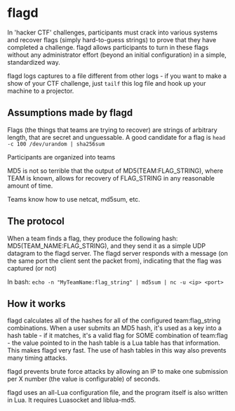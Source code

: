 flagd
=====

In 'hacker CTF' challenges, participants must crack into various systems and recover
flags (simply hard-to-guess strings) to prove that they have completed a challenge. flagd allows participants to
turn in these flags without any administrator effort (beyond an initial configuration) in
a simple, standardized way.

flagd logs captures to a file different from other logs - if you want to make a show of your
CTF challenge, just `tailf` this log file and hook up your machine to a projector.

Assumptions made by flagd
-----------------------
Flags (the things that teams are trying to recover) are strings of arbitrary length, that are
secret and unguessable.
A good candidate for a flag is `head -c 100 /dev/urandom | sha256sum`

Participants are organized into teams

MD5 is not so terrible that the output of MD5(TEAM:FLAG_STRING), where TEAM is known, allows for recovery of FLAG_STRING in any reasonable amount of time.

Teams know how to use netcat, md5sum, etc.

The protocol
----------
When a team finds a flag, they produce the following hash: MD5(TEAM_NAME:FLAG_STRING), and they
send it as a simple UDP datagram to the flagd server. The flagd server responds with a
message (on the same port the client sent the packet from), indicating that the flag was
captured (or not)

In bash:
`echo -n "MyTeamName:flag_string" | md5sum | nc -u <ip> <port>`

How it works
-------------
flagd calculates all of the hashes for all of the configured team:flag_string combinations.
When a user submits an MD5 hash, it's used as a key into a hash table - if it matches,
it's a valid flag for SOME combination of team:flag - the value pointed to in the hash
table is a Lua table has that information. This makes flagd very fast. The use of hash tables in this way
also prevents many timing attacks.

flagd prevents brute force attacks by allowing an IP to make one submission per X number
(the value is configurable) of seconds.

flagd uses an all-Lua configuration file, and the program itself is also written in Lua.
It requires Luasocket and liblua-md5.
